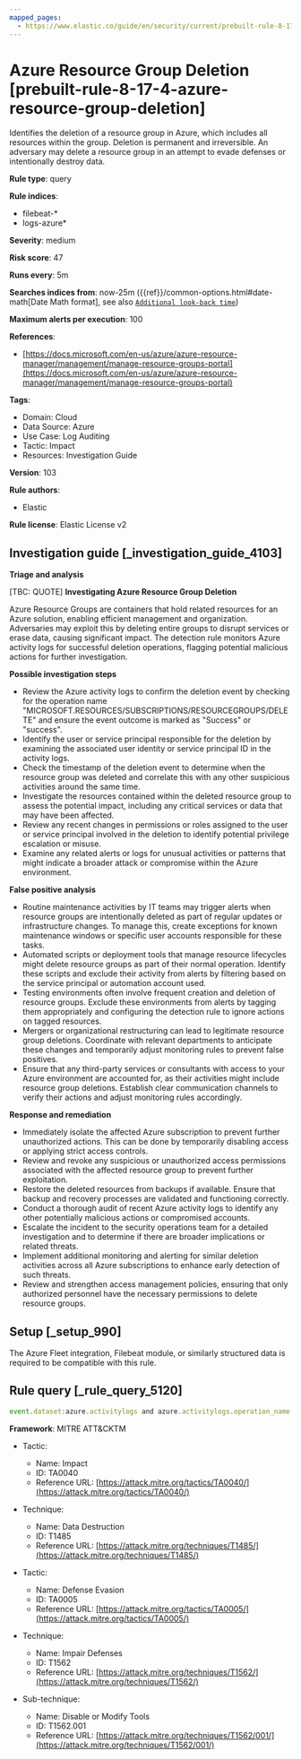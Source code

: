 ```yaml
---
mapped_pages:
  - https://www.elastic.co/guide/en/security/current/prebuilt-rule-8-17-4-azure-resource-group-deletion.html
---
```


# Azure Resource Group Deletion [prebuilt-rule-8-17-4-azure-resource-group-deletion]

Identifies the deletion of a resource group in Azure, which includes all resources within the group. Deletion is permanent and irreversible. An adversary may delete a resource group in an attempt to evade defenses or intentionally destroy data.

**Rule type**: query

**Rule indices**:

* filebeat-*
* logs-azure*

**Severity**: medium

**Risk score**: 47

**Runs every**: 5m

**Searches indices from**: now-25m ({{ref}}/common-options.html#date-math[Date Math format], see also [`Additional look-back time`](docs-content://solutions/security/detect-and-alert/create-detection-rule.md#rule-schedule))

**Maximum alerts per execution**: 100

**References**:

* [https://docs.microsoft.com/en-us/azure/azure-resource-manager/management/manage-resource-groups-portal](https://docs.microsoft.com/en-us/azure/azure-resource-manager/management/manage-resource-groups-portal)

**Tags**:

* Domain: Cloud
* Data Source: Azure
* Use Case: Log Auditing
* Tactic: Impact
* Resources: Investigation Guide

**Version**: 103

**Rule authors**:

* Elastic

**Rule license**: Elastic License v2

## Investigation guide [_investigation_guide_4103]

**Triage and analysis**

[TBC: QUOTE]
**Investigating Azure Resource Group Deletion**

Azure Resource Groups are containers that hold related resources for an Azure solution, enabling efficient management and organization. Adversaries may exploit this by deleting entire groups to disrupt services or erase data, causing significant impact. The detection rule monitors Azure activity logs for successful deletion operations, flagging potential malicious actions for further investigation.

**Possible investigation steps**

* Review the Azure activity logs to confirm the deletion event by checking for the operation name "MICROSOFT.RESOURCES/SUBSCRIPTIONS/RESOURCEGROUPS/DELETE" and ensure the event outcome is marked as "Success" or "success".
* Identify the user or service principal responsible for the deletion by examining the associated user identity or service principal ID in the activity logs.
* Check the timestamp of the deletion event to determine when the resource group was deleted and correlate this with any other suspicious activities around the same time.
* Investigate the resources contained within the deleted resource group to assess the potential impact, including any critical services or data that may have been affected.
* Review any recent changes in permissions or roles assigned to the user or service principal involved in the deletion to identify potential privilege escalation or misuse.
* Examine any related alerts or logs for unusual activities or patterns that might indicate a broader attack or compromise within the Azure environment.

**False positive analysis**

* Routine maintenance activities by IT teams may trigger alerts when resource groups are intentionally deleted as part of regular updates or infrastructure changes. To manage this, create exceptions for known maintenance windows or specific user accounts responsible for these tasks.
* Automated scripts or deployment tools that manage resource lifecycles might delete resource groups as part of their normal operation. Identify these scripts and exclude their activity from alerts by filtering based on the service principal or automation account used.
* Testing environments often involve frequent creation and deletion of resource groups. Exclude these environments from alerts by tagging them appropriately and configuring the detection rule to ignore actions on tagged resources.
* Mergers or organizational restructuring can lead to legitimate resource group deletions. Coordinate with relevant departments to anticipate these changes and temporarily adjust monitoring rules to prevent false positives.
* Ensure that any third-party services or consultants with access to your Azure environment are accounted for, as their activities might include resource group deletions. Establish clear communication channels to verify their actions and adjust monitoring rules accordingly.

**Response and remediation**

* Immediately isolate the affected Azure subscription to prevent further unauthorized actions. This can be done by temporarily disabling access or applying strict access controls.
* Review and revoke any suspicious or unauthorized access permissions associated with the affected resource group to prevent further exploitation.
* Restore the deleted resources from backups if available. Ensure that backup and recovery processes are validated and functioning correctly.
* Conduct a thorough audit of recent Azure activity logs to identify any other potentially malicious actions or compromised accounts.
* Escalate the incident to the security operations team for a detailed investigation and to determine if there are broader implications or related threats.
* Implement additional monitoring and alerting for similar deletion activities across all Azure subscriptions to enhance early detection of such threats.
* Review and strengthen access management policies, ensuring that only authorized personnel have the necessary permissions to delete resource groups.


## Setup [_setup_990]

The Azure Fleet integration, Filebeat module, or similarly structured data is required to be compatible with this rule.


## Rule query [_rule_query_5120]

```js
event.dataset:azure.activitylogs and azure.activitylogs.operation_name:"MICROSOFT.RESOURCES/SUBSCRIPTIONS/RESOURCEGROUPS/DELETE" and event.outcome:(Success or success)
```

**Framework**: MITRE ATT&CKTM

* Tactic:

    * Name: Impact
    * ID: TA0040
    * Reference URL: [https://attack.mitre.org/tactics/TA0040/](https://attack.mitre.org/tactics/TA0040/)

* Technique:

    * Name: Data Destruction
    * ID: T1485
    * Reference URL: [https://attack.mitre.org/techniques/T1485/](https://attack.mitre.org/techniques/T1485/)

* Tactic:

    * Name: Defense Evasion
    * ID: TA0005
    * Reference URL: [https://attack.mitre.org/tactics/TA0005/](https://attack.mitre.org/tactics/TA0005/)

* Technique:

    * Name: Impair Defenses
    * ID: T1562
    * Reference URL: [https://attack.mitre.org/techniques/T1562/](https://attack.mitre.org/techniques/T1562/)

* Sub-technique:

    * Name: Disable or Modify Tools
    * ID: T1562.001
    * Reference URL: [https://attack.mitre.org/techniques/T1562/001/](https://attack.mitre.org/techniques/T1562/001/)




